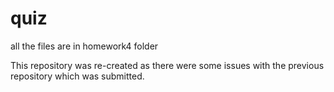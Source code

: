 # quiz

all the files are in homework4 folder 

This repository was re-created as there were some issues with the previous repository which was submitted.
